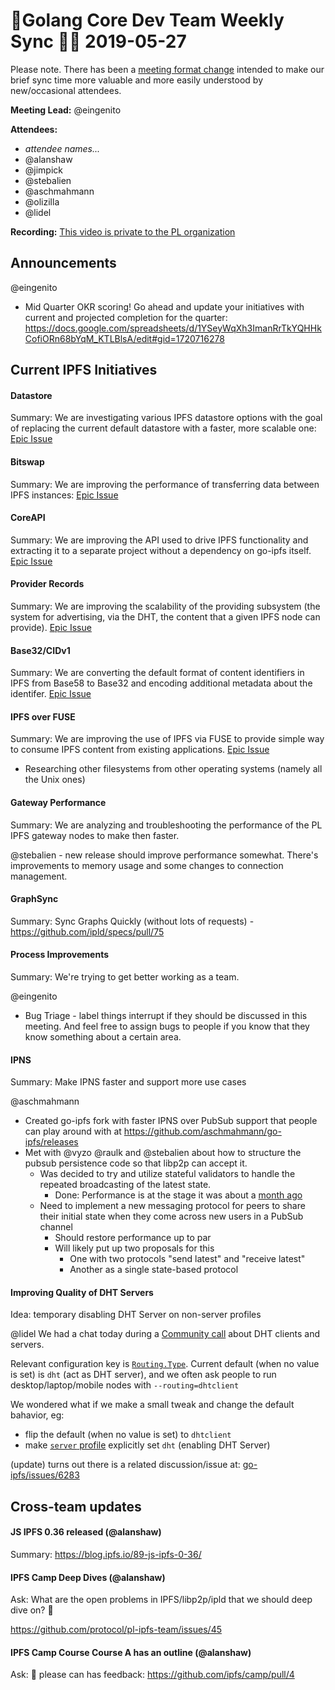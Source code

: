 # 💫Golang Core Dev Team Weekly Sync 🙌🏽 2019-05-27

Please note. There has been a  [meeting format change](https://github.com/ipfs/team-mgmt/issues/827#issuecomment-452157617) intended to make our brief sync time more valuable and more easily understood by new/occasional attendees.

**Meeting Lead:** @eingenito

**Attendees:**
  - _attendee names..._
  - @alanshaw
  - @jimpick
  - @stebalien
  - @aschmahmann
  - @olizilla
  - @lidel
  
**Recording:** [This video is private to the PL organization](https://drive.google.com/drive/u/2/folders/1vAF_jByRkuD5qJ1jcVF8gzp13fGTBRSB)

## Announcements

@eingenito
- Mid Quarter OKR scoring! Go ahead and update your initiatives with current and projected completion for the quarter: https://docs.google.com/spreadsheets/d/1YSeyWqXh3ImanRrTkYQHHkCofiORn68bYqM_KTLBlsA/edit#gid=1720716278

## Current IPFS Initiatives
#### Datastore
Summary: We are investigating various IPFS datastore options with the goal of replacing the current default datastore with a faster, more scalable one: [Epic Issue](https://github.com/ipfs/go-ipfs/issues/4279)

#### Bitswap
Summary: We are improving the performance of transferring data between IPFS instances: [Epic Issue](https://github.com/ipfs/go-ipfs/issues/5723)
  
#### CoreAPI
Summary: We are improving the API used to drive IPFS functionality and extracting it to a separate project without a dependency on go-ipfs itself. [Epic Issue](https://github.com/ipfs/go-ipfs/issues/4498)

#### Provider Records
Summary: We are improving the scalability of the providing subsystem (the system for advertising, via the DHT, the content that a given IPFS node can provide). [Epic Issue](https://github.com/ipfs/go-ipfs/issues/5870)

#### Base32/CIDv1
Summary: We are converting the default format of content identifiers in IPFS from Base58 to Base32 and encoding additional metadata about the identifer. [Epic Issue](https://github.com/ipfs/go-ipfs/issues/5358)
  
#### IPFS over FUSE
Summary: We are improving the use of IPFS via FUSE to provide simple way to consume IPFS content from existing applications. [Epic Issue](https://github.com/ipfs/go-ipfs/issues/5003)

 - Researching other filesystems from other operating systems (namely all the Unix ones)

#### Gateway Performance
Summary: We are analyzing and troubleshooting the performance of the PL IPFS gateway nodes to make then faster.

@stebalien - new release should improve performance somewhat. There's improvements to memory usage and some changes to connection management.

#### GraphSync
Summary: Sync Graphs Quickly (without lots of requests) - https://github.com/ipld/specs/pull/75

#### Process Improvements
Summary: We're trying to get better working as a team.

@eingenito
- Bug Triage - label things interrupt if they should be discussed in this meeting. And feel free to assign bugs to people if you know that they know something about a certain area.

#### IPNS
Summary: Make IPNS faster and support more use cases

@aschmahmann
- Created go-ipfs fork with faster IPNS over PubSub support that people can play around with at https://github.com/aschmahmann/go-ipfs/releases
- Met with @vyzo @raulk and @stebalien about how to structure the pubsub persistence code so that libp2p can accept it.
  - Was decided to try and utilize stateful validators to handle the repeated broadcasting of the latest state.
    - Done: Performance is at the stage it was about a [month ago](https://github.com/ipfs/team-mgmt/blob/master/meeting-notes/2019/Q2/2019-04-29--go-core-dev-team-weekly.md)
  - Need to implement a new messaging protocol for peers to share their initial state when they come across new users in a PubSub channel
    - Should restore performance up to par
    - Will likely put up two proposals for this
      - One with two protocols "send latest" and "receive latest"
      - Another as a single state-based protocol

#### Improving Quality of DHT Servers

Idea: temporary disabling DHT Server on non-server profiles

@lidel We had a  chat today during a [Community call](https://github.com/ipfs/community/issues/419) about DHT clients and servers.

Relevant configuration key is [`Routing.Type`](https://github.com/ipfs/go-ipfs/blob/v0.4.21-rc3/docs/config.md#routing).  Current default (when no value is set) is `dht` (act as DHT server), and we often ask people to run desktop/laptop/mobile nodes with `--routing=dhtclient` 

We wondered what if we make a small tweak and change the default bahavior, eg:
- flip the default (when no value is set) to `dhtclient`
- make [`server` profile](https://github.com/ipfs/go-ipfs/blob/v0.4.21-rc3/docs/config.md#profiles) explicitly set `dht`  (enabling DHT Server)

(update) turns out there is a related discussion/issue at: [go-ipfs/issues/6283](https://github.com/ipfs/go-ipfs/issues/6283)

## Cross-team updates

#### JS IPFS 0.36 released (@alanshaw)
Summary: https://blog.ipfs.io/89-js-ipfs-0-36/

#### IPFS Camp Deep Dives (@alanshaw)
Ask: What are the open problems in IPFS/libp2p/ipld that we should deep dive on? 🐋

https://github.com/protocol/pl-ipfs-team/issues/45

#### IPFS Camp Course Course A has an outline (@alanshaw)
Ask: 🙏 please can has feedback: https://github.com/ipfs/camp/pull/4
